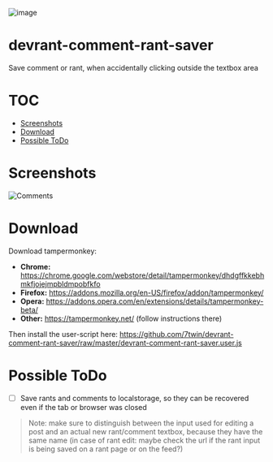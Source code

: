 ![image](https://user-images.githubusercontent.com/32747235/40582249-42a1c50e-6170-11e8-9bea-6fc616cec14a.png)

# devrant-comment-rant-saver
Save comment or rant, when accidentally clicking outside the textbox area

# TOC
* [Screenshots](#screenshots)
* [Download](#download)
* [Possible ToDo](#possible-todo)

# Screenshots
![Comments](https://user-images.githubusercontent.com/32747235/40582255-63bd8bf6-6170-11e8-80ab-f8fc7802ec82.gif)

# Download
Download tampermonkey:

* **Chrome:** https://chrome.google.com/webstore/detail/tampermonkey/dhdgffkkebhmkfjojejmpbldmpobfkfo
* **Firefox:** https://addons.mozilla.org/en-US/firefox/addon/tampermonkey/
* **Opera:** https://addons.opera.com/en/extensions/details/tampermonkey-beta/
* **Other:** https://tampermonkey.net/ (follow instructions there)

Then install the user-script here: https://github.com/7twin/devrant-comment-rant-saver/raw/master/devrant-comment-rant-saver.user.js

# Possible ToDo
- [ ] Save rants and comments to localstorage, so they can be recovered even if the tab or browser was closed
> Note: make sure to distinguish between the input used for editing a post and an actual new rant/comment textbox, because they have the same name (in case of rant edit: maybe check the url if the rant input is being saved on a rant page or on the feed?)
